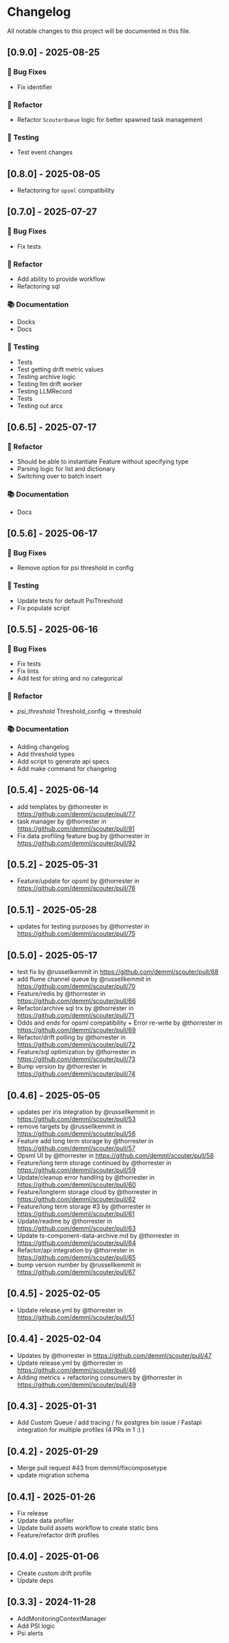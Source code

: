 # Changelog

All notable changes to this project will be documented in this file.

## [0.9.0] - 2025-08-25

### 🐛 Bug Fixes

- Fix identifier

### 🚜 Refactor

- Refactor `ScouterQueue` logic for better spawned task management

### 🧪 Testing

- Test event changes

## [0.8.0] - 2025-08-05

- Refactoring for `opsml` compatibility

## [0.7.0] - 2025-07-27

### 🐛 Bug Fixes

- Fix tests

### 🚜 Refactor

- Add ability to provide workflow
- Refactoring sql

### 📚 Documentation

- Docks
- Docs

### 🧪 Testing

- Tests
- Test getting drift metric values
- Testing archive logic
- Testing llm drift worker
- Testing LLMRecord
- Tests
- Testing out arcs

## [0.6.5] - 2025-07-17

### 🚜 Refactor

- Should be able to instantiate Feature without specifying type
- Parsing logic for list and dictionary
- Switching over to batch insert

### 📚 Documentation

- Docs

## [0.5.6] - 2025-06-17

### 🐛 Bug Fixes

- Remove option for psi threshold in config

### 🧪 Testing

- Update tests for default PsiThreshold
- Fix populate script

## [0.5.5] - 2025-06-16

### 🐛 Bug Fixes

- Fix tests
- Fix lints
- Add test for string and no categorical

### 🚜 Refactor

- *psi_threshold* Threshold_config -> threshold

### 📚 Documentation

- Adding changelog
- Add threshold types
- Add script to generate api specs
- Add make command for changelog

## [0.5.4] - 2025-06-14

* add templates by @thorrester in https://github.com/demml/scouter/pull/77
* task manager by @thorrester in https://github.com/demml/scouter/pull/91
* Fix data profiling feature bug by @thorrester in https://github.com/demml/scouter/pull/92

## [0.5.2] - 2025-05-31

* Feature/update for opsml by @thorrester in https://github.com/demml/scouter/pull/76

## [0.5.1] - 2025-05-28

* updates for testing purposes by @thorrester in https://github.com/demml/scouter/pull/75

## [0.5.0] - 2025-05-17

* test fix by @russellkemmit in https://github.com/demml/scouter/pull/68
* add flume channel queue by @russellkemmit in https://github.com/demml/scouter/pull/70
* Feature/redis by @thorrester in https://github.com/demml/scouter/pull/66
* Refactor/archive sql trx by @thorrester in https://github.com/demml/scouter/pull/71
* Odds and ends for opsml compatibility + Error re-write by @thorrester in https://github.com/demml/scouter/pull/69
* Refactor/drift polling by @thorrester in https://github.com/demml/scouter/pull/72
* Feature/sql optimization by @thorrester in https://github.com/demml/scouter/pull/73
* Bump version by @thorrester in https://github.com/demml/scouter/pull/74


## [0.4.6] - 2025-05-05

* updates per iris integration by @russellkemmit in https://github.com/demml/scouter/pull/53
* remove targets by @russellkemmit in https://github.com/demml/scouter/pull/56
* Feature add long term storage by @thorrester in https://github.com/demml/scouter/pull/57
* Opsml UI by @thorrester in https://github.com/demml/scouter/pull/58
* Feature/long term storage continued by @thorrester in https://github.com/demml/scouter/pull/59
* Update/cleanup error handling by @thorrester in https://github.com/demml/scouter/pull/60
* Feature/longterm storage cloud by @thorrester in https://github.com/demml/scouter/pull/62
* Feature/long term storage #3 by @thorrester in https://github.com/demml/scouter/pull/61
* Update/readme by @thorrester in https://github.com/demml/scouter/pull/63
* Update ts-component-data-archive.md by @thorrester in https://github.com/demml/scouter/pull/64
* Refactor/api integration by @thorrester in https://github.com/demml/scouter/pull/65
* bump version number by @russellkemmit in https://github.com/demml/scouter/pull/67


## [0.4.5] - 2025-02-05

* Update release.yml by @thorrester in https://github.com/demml/scouter/pull/51

## [0.4.4] - 2025-02-04

* Updates by @thorrester in https://github.com/demml/scouter/pull/47
* Update release.yml by @thorrester in https://github.com/demml/scouter/pull/46
* Adding metrics + refactoring consumers by @thorrester in https://github.com/demml/scouter/pull/49

## [0.4.3] - 2025-01-31

* Add Custom Queue / add tracing / fix postgres bin issue / Fastapi integration for multiple profiles (4 PRs in 1 :) )


## [0.4.2] - 2025-01-29

* Merge pull request #43 from demml/fixcomposetype
* update migration schema

## [0.4.1] - 2025-01-26

* Fix release
* Update data profiler
* Update build assets workflow to create static bins
* Feature/refactor drift profiles

## [0.4.0] - 2025-01-06

* Create custom drift profile
* Update deps

## [0.3.3] - 2024-11-28

* AddMonitoringContextManager
* Add PSI logic
* Psi alerts